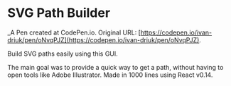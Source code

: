 # SVG Path Builder
 _A Pen created at CodePen.io. Original URL: [https://codepen.io/ivan-driuk/pen/oNvqPJZ](https://codepen.io/ivan-driuk/pen/oNvqPJZ).

 Build SVG paths easily using this GUI.

The main goal was to provide a quick way to get a path, without having to open tools like Adobe Illustrator. Made in 1000 lines using React v0.14.